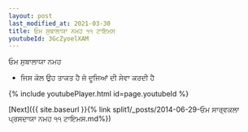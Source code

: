 ```yaml
---
layout: post
last_modified_at: 2021-03-30
title: ਓਮ ਸੁਬਾਲਾਯਾ ਨਮਹ ੧੧ ਟਾਇਮਸ
youtubeId: 3GcZyoelXAM
---
```

 
 
 ਓਮ ਸੁਬਾਲਾਯਾ ਨਮਹ  
 
 -  ਜਿਸ ਕੋਲ ਉਹ ਤਾਕਤ ਹੈ ਜੋ ਦੂਜਿਆਂ ਦੀ ਸੇਵਾ ਕਰਦੀ ਹੈ 
 
  
 
  
 
 
 
 
 
 


{% include youtubePlayer.html id=page.youtubeId %}
 
[Next]({{ site.baseurl }}{% link  split1/_posts/2014-06-29-ਓਮ ਸਾਰ੍ਵਕਲਾ ਪ੍ਰਸਦਾਯਾ ਨਮਹ ੧੧ ਟਾਇਮਸ.md%})
 
